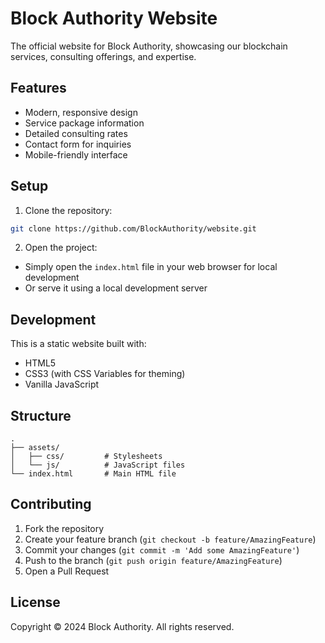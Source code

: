 # Block Authority Website

The official website for Block Authority, showcasing our blockchain services, consulting offerings, and expertise.

## Features

- Modern, responsive design
- Service package information
- Detailed consulting rates
- Contact form for inquiries
- Mobile-friendly interface

## Setup

1. Clone the repository:
```bash
git clone https://github.com/BlockAuthority/website.git
```

2. Open the project:
- Simply open the `index.html` file in your web browser for local development
- Or serve it using a local development server

## Development

This is a static website built with:
- HTML5
- CSS3 (with CSS Variables for theming)
- Vanilla JavaScript

## Structure

```
.
├── assets/
│   ├── css/         # Stylesheets
│   └── js/          # JavaScript files
└── index.html       # Main HTML file
```

## Contributing

1. Fork the repository
2. Create your feature branch (`git checkout -b feature/AmazingFeature`)
3. Commit your changes (`git commit -m 'Add some AmazingFeature'`)
4. Push to the branch (`git push origin feature/AmazingFeature`)
5. Open a Pull Request

## License

Copyright © 2024 Block Authority. All rights reserved.
